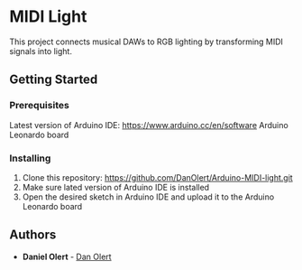 # MIDI Light

This project connects musical DAWs to RGB lighting by transforming MIDI signals into light.

## Getting Started

### Prerequisites

Latest version of Arduino IDE: https://www.arduino.cc/en/software
Arduino Leonardo board

### Installing

1. Clone this repository: https://github.com/DanOlert/Arduino-MIDI-light.git
2. Make sure lated version of Arduino IDE is installed
3. Open the desired sketch in Arduino IDE and upload it to the Arduino Leonardo board

## Authors

* **Daniel Olert** - [Dan Olert](https://github.com/DanOlert/)

